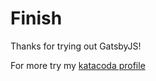 # Finish

Thanks for trying out GatsbyJS!

For more try my [katacoda profile](https://www.katacoda.com/thoth)
